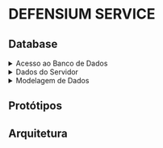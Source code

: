 # DEFENSIUM SERVICE

## Database

<details>

<summary>Acesso ao Banco de Dados</summary>

```javaDEFENSIUM_
spring.datasource.url=jdbc:postgresql://db.bvckmqcqkthmfaadyzub.supabase.co:5432/postgres
spring.datasource.username=postgres
spring.datasource.password=ZGVmZW5zaXVtc2VydmljZQ==
```
<br/>
</details>

<details>

<summary>Dados do Servidor</summary>

```ruby
export DEFENSIUM_DESENVOLVIMENTO_DATABASE_HOST=db.bvckmqcqkthmfaadyzub.supabase.co
export DEFENSIUM_DESENVOLVIMENTO_DATABASE_NAME=postgres?sslmode=require&channel_binding=require
export DEFENSIUM_DESENVOLVIMENTO_DATABASE_PORT=5432
export DEFENSIUM_DESENVOLVIMENTO_DATABASE_USERNAME=postgres
export DEFENSIUM_DESENVOLVIMENTO_DATABASE_PASSWORD=ZGVmZW5zaXVtc2VydmljZQ==
```
</details>

<details>

<summary>Modelagem de Dados</summary>

```sql
drop table if exists databasechangelog cascade;
drop table if exists databasechangeloglock cascade;
drop table if exists tb_perfil cascade;
select * from databasechangelog order by dateexecuted desc;
```

</details>

## Protótipos

## Arquitetura